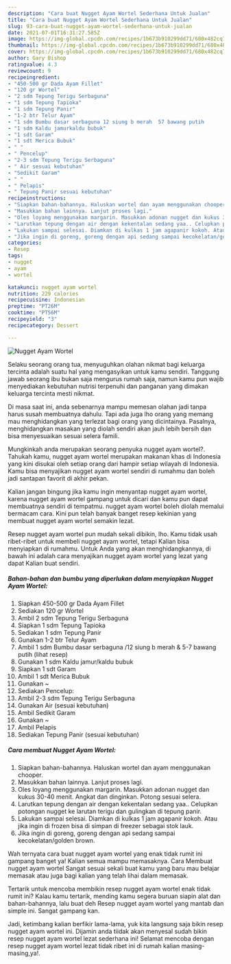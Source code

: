```yaml
---
description: "Cara buat Nugget Ayam Wortel Sederhana Untuk Jualan"
title: "Cara buat Nugget Ayam Wortel Sederhana Untuk Jualan"
slug: 93-cara-buat-nugget-ayam-wortel-sederhana-untuk-jualan
date: 2021-07-01T16:31:27.585Z
image: https://img-global.cpcdn.com/recipes/1b673b910299dd71/680x482cq70/nugget-ayam-wortel-foto-resep-utama.jpg
thumbnail: https://img-global.cpcdn.com/recipes/1b673b910299dd71/680x482cq70/nugget-ayam-wortel-foto-resep-utama.jpg
cover: https://img-global.cpcdn.com/recipes/1b673b910299dd71/680x482cq70/nugget-ayam-wortel-foto-resep-utama.jpg
author: Gary Bishop
ratingvalue: 4.3
reviewcount: 9
recipeingredient:
- "450-500 gr Dada Ayam Fillet"
- "120 gr Wortel"
- "2 sdm Tepung Terigu Serbaguna"
- "1 sdm Tepung Tapioka"
- "1 sdm Tepung Panir"
- "1-2 btr Telur Ayam"
- "1 sdm Bumbu dasar serbaguna 12 siung b merah  57 bawang putih           lihat resep"
- "1 sdm Kaldu jamurkaldu bubuk"
- "1 sdt Garam"
- "1 sdt Merica Bubuk"
- " "
- " Pencelup"
- "2-3 sdm Tepung Terigu Serbaguna"
- " Air sesuai kebutuhan"
- "Sedikit Garam"
- " "
- " Pelapis"
- " Tepung Panir sesuai kebutuhan"
recipeinstructions:
- "Siapkan bahan-bahannya. Haluskan wortel dan ayam menggunakan chooper."
- "Masukkan bahan lainnya. Lanjut proses lagi."
- "Oles loyang menggunakan margarin. Masukkan adonan nugget dan kukus 30-40 menit. Angkat dan dinginkan. Potong sesuai selera."
- "Larutkan tepung dengan air dengan kekentalan sedang yaa.. Celupkan potongan nugget ke larutan terigu dan gulingkan di tepung panir."
- "Lakukan sampai selesai. Diamkan di kulkas 1 jam agapanir kokoh. Atau jika ingin di frozen bisa di simpan di freezer sebagai stok lauk."
- "Jika ingin di goreng, goreng dengan api sedang sampai kecokelatan/golden brown."
categories:
- Resep
tags:
- nugget
- ayam
- wortel

katakunci: nugget ayam wortel 
nutrition: 229 calories
recipecuisine: Indonesian
preptime: "PT26M"
cooktime: "PT56M"
recipeyield: "3"
recipecategory: Dessert

---
```



![Nugget Ayam Wortel](https://img-global.cpcdn.com/recipes/1b673b910299dd71/680x482cq70/nugget-ayam-wortel-foto-resep-utama.jpg)

Selaku seorang orang tua, menyuguhkan olahan nikmat bagi keluarga tercinta adalah suatu hal yang mengasyikan untuk kamu sendiri. Tanggung jawab seorang ibu bukan saja mengurus rumah saja, namun kamu pun wajib menyediakan kebutuhan nutrisi terpenuhi dan panganan yang dimakan keluarga tercinta mesti nikmat.

Di masa  saat ini, anda sebenarnya mampu memesan olahan jadi tanpa harus susah membuatnya dahulu. Tapi ada juga lho orang yang memang mau menghidangkan yang terlezat bagi orang yang dicintainya. Pasalnya, menghidangkan masakan yang diolah sendiri akan jauh lebih bersih dan bisa menyesuaikan sesuai selera famili. 



Mungkinkah anda merupakan seorang penyuka nugget ayam wortel?. Tahukah kamu, nugget ayam wortel merupakan makanan khas di Indonesia yang kini disukai oleh setiap orang dari hampir setiap wilayah di Indonesia. Kamu bisa menyajikan nugget ayam wortel sendiri di rumahmu dan boleh jadi santapan favorit di akhir pekan.

Kalian jangan bingung jika kamu ingin menyantap nugget ayam wortel, karena nugget ayam wortel gampang untuk dicari dan kamu pun dapat membuatnya sendiri di tempatmu. nugget ayam wortel boleh diolah memalui bermacam cara. Kini pun telah banyak banget resep kekinian yang membuat nugget ayam wortel semakin lezat.

Resep nugget ayam wortel pun mudah sekali dibikin, lho. Kamu tidak usah ribet-ribet untuk membeli nugget ayam wortel, tetapi Kalian bisa menyiapkan di rumahmu. Untuk Anda yang akan menghidangkannya, di bawah ini adalah cara menyajikan nugget ayam wortel yang lezat yang dapat Kalian buat sendiri.

<!--inarticleads1-->

##### Bahan-bahan dan bumbu yang diperlukan dalam menyiapkan Nugget Ayam Wortel:

1. Siapkan 450-500 gr Dada Ayam Fillet
1. Sediakan 120 gr Wortel
1. Ambil 2 sdm Tepung Terigu Serbaguna
1. Siapkan 1 sdm Tepung Tapioka
1. Sediakan 1 sdm Tepung Panir
1. Gunakan 1-2 btr Telur Ayam
1. Ambil 1 sdm Bumbu dasar serbaguna /12 siung b merah &amp; 5-7 bawang putih           (lihat resep)
1. Gunakan 1 sdm Kaldu jamur/kaldu bubuk
1. Siapkan 1 sdt Garam
1. Ambil 1 sdt Merica Bubuk
1. Gunakan  ~
1. Sediakan  Pencelup:
1. Ambil 2-3 sdm Tepung Terigu Serbaguna
1. Gunakan  Air (sesuai kebutuhan)
1. Ambil Sedikit Garam
1. Gunakan  ~
1. Ambil  Pelapis
1. Sediakan  Tepung Panir (sesuai kebutuhan)




<!--inarticleads2-->

##### Cara membuat Nugget Ayam Wortel:

1. Siapkan bahan-bahannya. Haluskan wortel dan ayam menggunakan chooper.
1. Masukkan bahan lainnya. Lanjut proses lagi.
1. Oles loyang menggunakan margarin. Masukkan adonan nugget dan kukus 30-40 menit. Angkat dan dinginkan. Potong sesuai selera.
1. Larutkan tepung dengan air dengan kekentalan sedang yaa.. Celupkan potongan nugget ke larutan terigu dan gulingkan di tepung panir.
1. Lakukan sampai selesai. Diamkan di kulkas 1 jam agapanir kokoh. Atau jika ingin di frozen bisa di simpan di freezer sebagai stok lauk.
1. Jika ingin di goreng, goreng dengan api sedang sampai kecokelatan/golden brown.




Wah ternyata cara buat nugget ayam wortel yang enak tidak rumit ini gampang banget ya! Kalian semua mampu memasaknya. Cara Membuat nugget ayam wortel Sangat sesuai sekali buat kamu yang baru mau belajar memasak atau juga bagi kalian yang telah lihai dalam memasak.

Tertarik untuk mencoba membikin resep nugget ayam wortel enak tidak rumit ini? Kalau kamu tertarik, mending kamu segera buruan siapin alat dan bahan-bahannya, lalu buat deh Resep nugget ayam wortel yang mantab dan simple ini. Sangat gampang kan. 

Jadi, ketimbang kalian berfikir lama-lama, yuk kita langsung saja bikin resep nugget ayam wortel ini. Dijamin anda tiidak akan menyesal sudah bikin resep nugget ayam wortel lezat sederhana ini! Selamat mencoba dengan resep nugget ayam wortel lezat tidak ribet ini di rumah kalian masing-masing,ya!.


